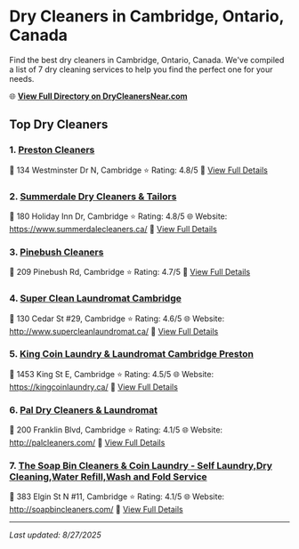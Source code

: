 # Dry Cleaners in Cambridge, Ontario, Canada

Find the best dry cleaners in Cambridge, Ontario, Canada. We've compiled a list of 7 dry cleaning services to help you find the perfect one for your needs.

🌐 **[View Full Directory on DryCleanersNear.com](https://drycleanersnear.com/city/Canada/Ontario/Cambridge)**

## Top Dry Cleaners

### 1. [Preston Cleaners](https://drycleanersnear.com/dryCleaner/68901476913e4c7c8f7e9962/preston-cleaners)
📍 134 Westminster Dr N, Cambridge
⭐ Rating: 4.8/5
🔗 [View Full Details](https://drycleanersnear.com/dryCleaner/68901476913e4c7c8f7e9962/preston-cleaners)

### 2. [Summerdale Dry Cleaners & Tailors](https://drycleanersnear.com/dryCleaner/689014a1913e4c7c8f7e9ad7/summerdale-dry-cleaners-tailors)
📍 180 Holiday Inn Dr, Cambridge
⭐ Rating: 4.8/5
🌐 Website: https://www.summerdalecleaners.ca/
🔗 [View Full Details](https://drycleanersnear.com/dryCleaner/689014a1913e4c7c8f7e9ad7/summerdale-dry-cleaners-tailors)

### 3. [Pinebush Cleaners](https://drycleanersnear.com/dryCleaner/68901456913e4c7c8f7e9881/pinebush-cleaners)
📍 209 Pinebush Rd, Cambridge
⭐ Rating: 4.7/5
🔗 [View Full Details](https://drycleanersnear.com/dryCleaner/68901456913e4c7c8f7e9881/pinebush-cleaners)

### 4. [Super Clean Laundromat Cambridge](https://drycleanersnear.com/dryCleaner/68901495913e4c7c8f7e9a75/super-clean-laundromat-cambridge)
📍 130 Cedar St #29, Cambridge
⭐ Rating: 4.6/5
🌐 Website: http://www.supercleanlaundromat.ca/
🔗 [View Full Details](https://drycleanersnear.com/dryCleaner/68901495913e4c7c8f7e9a75/super-clean-laundromat-cambridge)

### 5. [King Coin Laundry & Laundromat Cambridge Preston](https://drycleanersnear.com/dryCleaner/689014e4913e4c7c8f7e9cde/king-coin-laundry-laundromat-cambridge-preston)
📍 1453 King St E, Cambridge
⭐ Rating: 4.5/5
🌐 Website: https://kingcoinlaundry.ca/
🔗 [View Full Details](https://drycleanersnear.com/dryCleaner/689014e4913e4c7c8f7e9cde/king-coin-laundry-laundromat-cambridge-preston)

### 6. [Pal Dry Cleaners & Laundromat](https://drycleanersnear.com/dryCleaner/6890145a913e4c7c8f7e989f/pal-dry-cleaners-laundromat)
📍 200 Franklin Blvd, Cambridge
⭐ Rating: 4.1/5
🌐 Website: http://palcleaners.com/
🔗 [View Full Details](https://drycleanersnear.com/dryCleaner/6890145a913e4c7c8f7e989f/pal-dry-cleaners-laundromat)

### 7. [The Soap Bin Cleaners & Coin Laundry - Self Laundry,Dry Cleaning,Water Refill,Wash and Fold Service](https://drycleanersnear.com/dryCleaner/689014a9913e4c7c8f7e9b16/the-soap-bin-cleaners-coin-laundry-self-laundry-dry-cleaning-water-refill-wash-and-fold-service)
📍 383 Elgin St N #11, Cambridge
⭐ Rating: 4.1/5
🌐 Website: http://soapbincleaners.com/
🔗 [View Full Details](https://drycleanersnear.com/dryCleaner/689014a9913e4c7c8f7e9b16/the-soap-bin-cleaners-coin-laundry-self-laundry-dry-cleaning-water-refill-wash-and-fold-service)


---

*Last updated: 8/27/2025*
